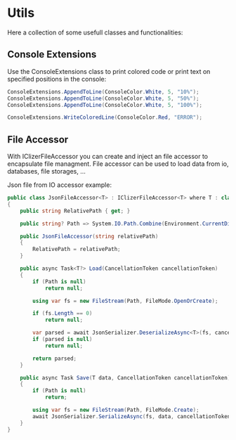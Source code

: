 # Utils
Here a collection of some usefull classes and functionalities:

## Console Extensions
Use the ConsoleExtensions class to print colored code or print text on specified positions in the console:

```csharp
ConsoleExtensions.AppendToLine(ConsoleColor.White, 5, "10%");
ConsoleExtensions.AppendToLine(ConsoleColor.White, 5, "50%");
ConsoleExtensions.AppendToLine(ConsoleColor.White, 5, "100%");
```

```csharp
ConsoleExtensions.WriteColoredLine(ConsoleColor.Red, "ERROR");
```


## File Accessor
With IClizerFileAccessor you can create and inject an file accessor to encapsulate file managment.
File accessor can be used to load data from io, databases, file storages, ...

Json file from IO accessor example:
```csharp
public class JsonFileAccessor<T> : IClizerFileAccessor<T> where T : class, new()
{
    public string RelativePath { get; }

    public string? Path => System.IO.Path.Combine(Environment.CurrentDirectory, RelativePath);

    public JsonFileAccessor(string relativePath)
    {
        RelativePath = relativePath;
    }

    public async Task<T?> Load(CancellationToken cancellationToken)
    {
        if (Path is null)
            return null;

        using var fs = new FileStream(Path, FileMode.OpenOrCreate);

        if (fs.Length == 0)
            return null;

        var parsed = await JsonSerializer.DeserializeAsync<T>(fs, cancellationToken: cancellationToken);
        if (parsed is null)
            return null;

        return parsed;
    }

    public async Task Save(T data, CancellationToken cancellationToken)
    {
        if (Path is null)
            return;

        using var fs = new FileStream(Path, FileMode.Create);
        await JsonSerializer.SerializeAsync(fs, data, cancellationToken: cancellationToken);
    }
}
```